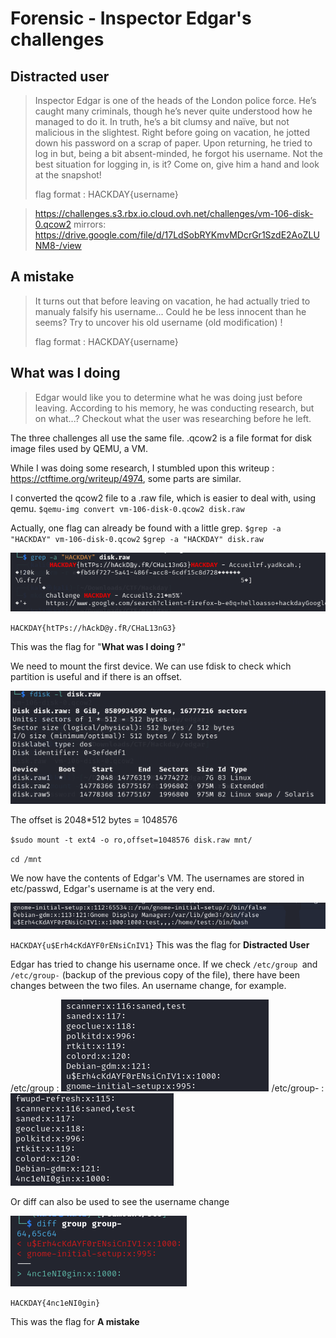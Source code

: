 # Forensic - Inspector Edgar's challenges

## Distracted user 
> Inspector Edgar is one of the heads of the London police force. He’s caught many criminals, though he’s never quite understood how he managed to do it. In truth, he’s a bit clumsy and naïve, but not malicious in the slightest.
Right before going on vacation, he jotted down his password on a scrap of paper. Upon returning, he tried to log in but, being a bit absent-minded, he forgot his username. Not the best situation for logging in, is it?
Come on, give him a hand and look at the snapshot!
> 
> flag format : HACKDAY{username}

> https://challenges.s3.rbx.io.cloud.ovh.net/challenges/vm-106-disk-0.qcow2
mirrors: https://drive.google.com/file/d/17LdSobRYKmvMDcrGr1SzdE2AoZLUNM8-/view

## A mistake 
> It turns out that before leaving on vacation, he had actually tried to manualy falsify his username... Could he be less innocent than he seems?
Try to uncover his old username (old modification) !
> 
>flag format : HACKDAY{username}


## What was I doing 
> Edgar would like you to determine what he was doing just before leaving. According to his memory, he was conducting research, but on what...? Checkout what the user was researching before he left.

The three challenges all use the same file.
.qcow2 is a file format for disk image files used by QEMU, a VM.

While I was doing some research, I stumbled upon this writeup : https://ctftime.org/writeup/4974, some parts are similar.

I converted the qcow2 file to a .raw file, which is easier to deal with, using qemu.
`$qemu-img convert vm-106-disk-0.qcow2 disk.raw`

Actually, one flag can already be found with a little grep.
`$grep -a "HACKDAY" vm-106-disk-0.qcow2`
`$grep -a "HACKDAY" disk.raw`

![third flag](../Attachments/Edgar/WhatwasIdoing.png)


`HACKDAY{htTPs://hAckD@y.fR/CHaL13nG3}`

This was the flag for "**What was I doing ?**"

We need to mount the first device. We can use fdisk to check which partition is useful and if there is an offset.

![fdisk](../Attachments/Edgar/fdisk.png)

The offset is 2048*512 bytes = 1048576

`$sudo mount -t ext4 -o ro,offset=1048576 disk.raw mnt/`

`cd /mnt`

We now have the contents of Edgar's VM.
The usernames are stored in etc/passwd, Edgar's username is at the very end.

![username](../Attachments/Edgar/username.png)

`HACKDAY{u$Erh4cKdAYF0rENsiCnIV1}`
This was the flag for **Distracted User**

Edgar has tried to change his username once.
If we check `/etc/group `and `/etc/group-` (backup of the previous copy of the file), there have been changes between the two files. An username change, for example.


/etc/group : 
![group file](../Attachments/Edgar/etcgroup.png)
/etc/group- :
![group file backup](../Attachments/Edgar/etcgroupminus.png)


Or diff can also be used to see the username change

![diff](../Attachments/Edgar/comparison.png)
 
`HACKDAY{4nc1eNI0gin}`

This was the flag for **A mistake**

